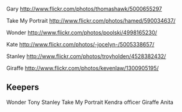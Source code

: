 Gary
http://www.flickr.com/photos/thomashawk/5000655297

Take My Portrait
http://www.flickr.com/photos/hamed/590034637/

Wonder
http://www.flickr.com/photos/poolski/4998165230/

Kate
http://www.flickr.com/photos/-jocelyn-/5005338657/

Stanley
http://www.flickr.com/photos/troyholden/4528382432/

Giraffe
http://www.flickr.com/photos/kevenlaw/1300905195/


## Keepers

  Wonder
  Tony
Stanley
  Take My Portrait
  Kendra
  officer
  Giraffe
  Anita